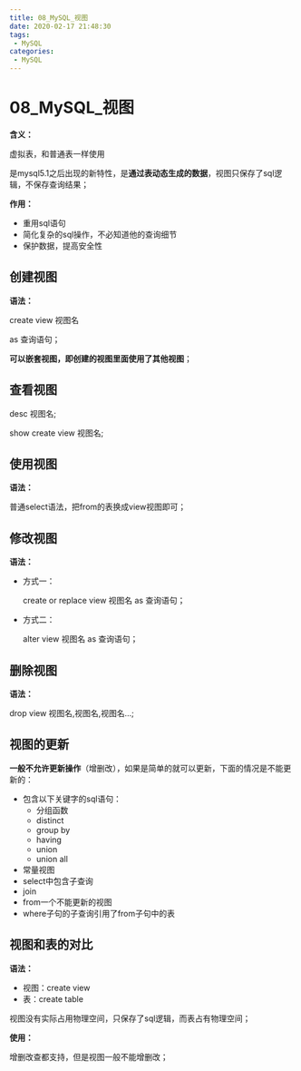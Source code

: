 ```yaml
---
title: 08_MySQL_视图
date: 2020-02-17 21:48:30
tags: 
 - MySQL
categories:
 - MySQL
---
```


# 08_MySQL_视图

**含义：**

虚拟表，和普通表一样使用

是mysql5.1之后出现的新特性，是**通过表动态生成的数据**，视图只保存了sql逻辑，不保存查询结果；



**作用：**

- 重用sql语句
- 简化复杂的sql操作，不必知道他的查询细节
- 保护数据，提高安全性



## 创建视图

**语法：**

create view 视图名

as 查询语句；

**可以嵌套视图，即创建的视图里面使用了其他视图**；



## 查看视图

desc 视图名;

show create view 视图名;



## 使用视图

**语法：**

普通select语法，把from的表换成view视图即可；



## 修改视图

**语法：**

- 方式一：

  create or replace view 视图名 as 查询语句；

- 方式二：

  alter view 视图名 as 查询语句；



## 删除视图

**语法：**

drop view 视图名,视图名,视图名...;



## 视图的更新

**一般不允许更新操作**（增删改），如果是简单的就可以更新，下面的情况是不能更新的：

- 包含以下关键字的sql语句：
  - 分组函数
  - distinct
  - group by
  - having
  - union
  - union all
- 常量视图
- select中包含子查询
- join
- from一个不能更新的视图
- where子句的子查询引用了from子句中的表



## 视图和表的对比

**语法：**

- 视图：create view
- 表：create table



视图没有实际占用物理空间，只保存了sql逻辑，而表占有物理空间；



**使用：**

增删改查都支持，但是视图一般不能增删改；

